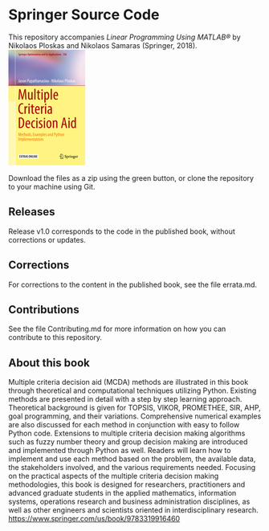 # Springer Source Code

This repository accompanies *Linear Programming Using MATLAB®* by Nikolaos Ploskas and Nikolaos Samaras (Springer, 2018).
![Cover Image](cover.jpg)	

Download the files as a zip using the green button, or clone the repository to your machine using Git.

## Releases

Release v1.0 corresponds to the code in the published book, without corrections or updates.

## Corrections

For corrections to the content in the published book, see the file errata.md.

## Contributions

See the file Contributing.md for more information on how you can contribute to this repository.

##  About this book
Multiple criteria decision aid (MCDA) methods are illustrated in this book through theoretical and computational techniques utilizing Python. Existing methods are presented in detail with a step by step learning approach. Theoretical background is  given for TOPSIS, VIKOR, PROMETHEE, SIR, AHP, goal programming, and their variations. Comprehensive numerical examples are also discussed for each method in conjunction with easy to follow Python code. Extensions to multiple criteria decision making algorithms such as fuzzy number theory and group decision making are introduced and implemented through Python as well. Readers will learn how to implement and use each method based on the problem, the available data, the stakeholders involved, and the various requirements needed. Focusing on the practical aspects of the multiple criteria decision making methodologies, this book is designed for researchers, practitioners and advanced graduate students in the applied mathematics, information systems, operations research and business administration disciplines, as well as other engineers and scientists oriented in interdisciplinary research. 
https://www.springer.com/us/book/9783319916460 


